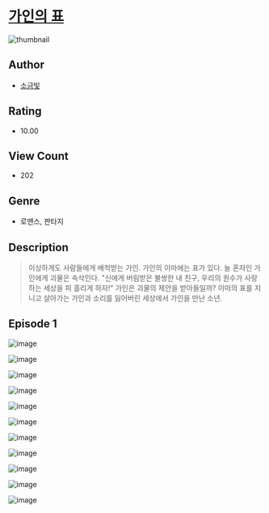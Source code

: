 # [가인의 표](https://comic.naver.com/challenge/list?titleId=811391)
![thumbnail](https://image-comic.pstatic.net/user_contents_data/challenge_comic/2023/05/26/367308/upload_3688558484975532385_480x623.jpeg)

## Author
- [소금빛](https://comic.naver.com/artistTitle?id=367308)

## Rating
- 10.00

## View Count
- 202

## Genre
- 로맨스, 판타지

## Description
> 이상하게도 사람들에게 배척받는 가인. 가인의 이마에는 표가 있다. 늘 혼자인 가인에게 괴물은 속삭인다. "신에게 버림받은 불쌍한 내 친구, 우리의 원수가 사랑하는 세상을 피 흘리게 하자!" 가인은 괴물의 제안을 받아들일까? 이마의 표를 지니고 살아가는 가인과 소리를 잃어버린 세상에서 가인을 만난 소년.


## Episode 1
![image](https://image-comic.pstatic.net/user_contents_data/challenge_comic/2023/05/26/367308/upload_4122312317389071673.jpeg)

![image](https://image-comic.pstatic.net/user_contents_data/challenge_comic/2023/05/26/367308/upload_7147603356997215331.jpeg)

![image](https://image-comic.pstatic.net/user_contents_data/challenge_comic/2023/05/26/367308/upload_3760845654343495734.jpeg)

![image](https://image-comic.pstatic.net/user_contents_data/challenge_comic/2023/05/26/367308/upload_3904731249892145460.jpeg)

![image](https://image-comic.pstatic.net/user_contents_data/challenge_comic/2023/05/26/367308/upload_7161062491734762033.jpeg)

![image](https://image-comic.pstatic.net/user_contents_data/challenge_comic/2023/05/26/367308/upload_3619030644612740144.jpeg)

![image](https://image-comic.pstatic.net/user_contents_data/challenge_comic/2023/05/26/367308/upload_3472895645049958501.jpeg)

![image](https://image-comic.pstatic.net/user_contents_data/challenge_comic/2023/05/26/367308/upload_7148729055074280759.jpeg)

![image](https://image-comic.pstatic.net/user_contents_data/challenge_comic/2023/05/26/367308/upload_7018070790619149872.jpeg)

![image](https://image-comic.pstatic.net/user_contents_data/challenge_comic/2023/05/26/367308/upload_7005128459898074676.jpeg)

![image](https://image-comic.pstatic.net/user_contents_data/challenge_comic/2023/05/26/367308/upload_7076619805498303075.jpeg)
